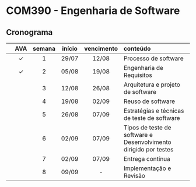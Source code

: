 # COM390 - Engenharia de Software

## Cronograma

|   | AVA | semana | início | vencimento | conteúdo |
|:---:|:---:|:---:|:---:|:---:|:---|
|  | &check; | 1 | 29/07 | 12/08 | Processo de software |
|  | &check; | 2 | 05/08 | 19/08 | Engenharia de Requisitos |
|  |  | 3 | 12/08 | 26/08 | Arquitetura e projeto de software |
|  |  | 4 | 19/08 | 02/09 | Reuso de software |
|  |  | 5 | 26/08 | 07/09 | Estratégias e técnicas de teste de software |
|  |  | 6 | 02/09 | 07/09 | Tipos de teste de software e Desenvolvimento dirigido por testes |
|  |  | 7 | 02/09 | 07/09 | Entrega contínua |
|  |  | 8 | 09/09 | - | Implementação e Revisão |